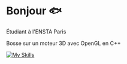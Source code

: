 # Bonjour 🐟

Étudiant à l'ENSTA Paris


Bosse sur un moteur 3D avec OpenGL en C++

[![My Skills](https://skillicons.dev/icons?i=js,html,css,js,react,sqlite,cpp,c,rust,zig)](https://skillicons.dev)
